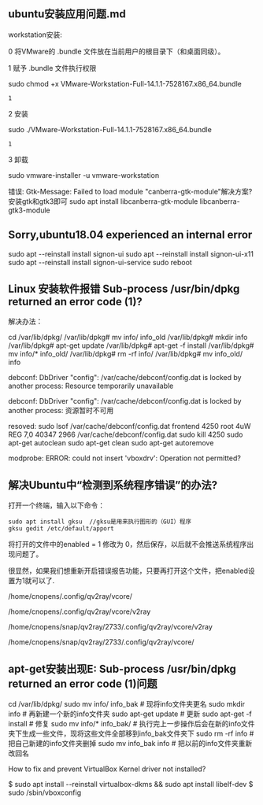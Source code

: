 ## ubuntu安装应用问题.md




workstation安装:


0 将VMware的 .bundle 文件放在当前用户的根目录下（和桌面同级）。

1 赋予 .bundle 文件执行权限

sudo chmod +x VMware-Workstation-Full-14.1.1-7528167.x86_64.bundle

    1

2 安装

sudo ./VMware-Workstation-Full-14.1.1-7528167.x86_64.bundle

    1

3 卸载

sudo vmware-installer -u vmware-workstation


错误:
Gtk-Message: Failed to load module "canberra-gtk-module"解决方案?
安装gtk和gtk3即可
sudo apt install libcanberra-gtk-module libcanberra-gtk3-module



## Sorry,ubuntu18.04 experienced an internal error

sudo apt --reinstall install signon-ui
sudo apt --reinstall install signon-ui-x11
sudo apt --reinstall install signon-ui-service
sudo reboot


## Linux 安装软件报错 Sub-process /usr/bin/dpkg returned an error code (1)?

解决办法：

cd /var/lib/dpkg/
/var/lib/dpkg# mv info/ info_old
/var/lib/dpkg# mkdir info
/var/lib/dpkg# apt-get update
/var/lib/dpkg# apt-get -f install
/var/lib/dpkg# mv info/* info_old/
/var/lib/dpkg# rm -rf info/
/var/lib/dpkg# mv info_old/ info


debconf: DbDriver "config": /var/cache/debconf/config.dat is locked by another process: Resource temporarily unavailable

debconf: DbDriver "config": /var/cache/debconf/config.dat is locked by another process: 资源暂时不可用

resoved: 
sudo lsof /var/cache/debconf/config.dat
frontend 4250 root    4uW  REG    7,0    40347 2966 /var/cache/debconf/config.dat
sudo kill 4250
sudo apt-get autoclean
sudo apt-get clean
sudo apt-get autoremove 


modprobe: ERROR: could not insert 'vboxdrv': Operation not permitted?






## 解决Ubuntu中“检测到系统程序错误”的办法?
打开一个终端，输入以下命令：

    sudo apt install gksu  //gksu是用来执行图形的（GUI）程序
    gksu gedit /etc/default/apport
     

将打开的文件中的enabled = 1 修改为 0，然后保存，以后就不会推送系统程序出现问题了。

很显然，如果我们想重新开启错误报告功能，只要再打开这个文件，把enabled设置为1就可以了.



/home/cnopens/.config/qv2ray/vcore/

/home/cnopens/.config/qv2ray/vcore/v2ray


/home/cnopens/snap/qv2ray/2733/.config/qv2ray/vcore/v2ray

/home/cnopens/snap/qv2ray/2733/.config/qv2ray/vcore/



## apt-get安装出现E: Sub-process /usr/bin/dpkg returned an error code (1)问题

cd /var/lib/dpkg/
sudo mv info/ info_bak          # 现将info文件夹更名
sudo mkdir info                 # 再新建一个新的info文件夹
sudo apt-get update             # 更新
sudo apt-get -f install         # 修复
sudo mv info/* info_bak/        # 执行完上一步操作后会在新的info文件夹下生成一些文件，现将这些文件全部移到info_bak文件夹下
sudo rm -rf info                # 把自己新建的info文件夹删掉
sudo mv info_bak info           # 把以前的info文件夹重新改回名



How to fix and prevent VirtualBox Kernel driver not installed?

$ sudo apt install --reinstall virtualbox-dkms && sudo apt install libelf-dev
$ sudo /sbin/vboxconfig



